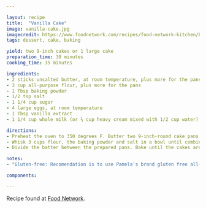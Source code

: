 ```yaml
---

layout: recipe
title:  "Vanilla Cake"
image: vanilla-cake.jpg
imagecredit: https://www.foodnetwork.com/recipes/food-network-kitchen/basic-vanilla-cake-recipe-2043654
tags: dessert, cake, baking

yield: two 9-inch cakes or 1 large cake
preparation_time: 30 minutes
cooking_time: 35 minutes

ingredients:
- 2 sticks unsalted butter, at room temperature, plus more for the pans
- 3 cup all-purpose flour, plus more for the pans
- 1 Tbsp baking powder
- 1/2 tsp salt
- 1 1/4 cup sugar
- 4 large eggs, at room temperature
- 1 Tbsp vanilla extract
- 1 1/4 cup whole milk (or ¾ cup heavy cream mixed with 1/2 cup water)

directions:
- Preheat the oven to 350 degrees F. Butter two 9-inch-round cake pans and line the bottoms with parchment paper; butter the parchment and dust the pans with flour, tapping out the excess.
- Whisk 3 cups flour, the baking powder and salt in a bowl until combined. Beat 2 sticks butter and the sugar in a large bowl with a mixer on medium-high speed until light and fluffy, about 3 minutes. Reduce the mixer speed to medium; beat in the eggs, one at a time, scraping down the bowl as needed. Beat in the vanilla. (The mixture may look separated at this point.) Beat in the flour mixture in 3 batches, alternating with the milk, beginning and ending with flour, until just smooth.
- Divide the batter between the prepared pans. Bake until the cakes are lightly golden on top and a toothpick inserted into the middle comes out clean, 30 to 35 minutes. Transfer to racks and let cool 10 minutes, then run a knife around the edge of the pans and turn the cakes out onto the racks to cool completely. Remove the parchment. Trim the tops of the cakes with a long serrated knife to make them level, if desired.

notes:
- "Gluten-free: Recomendation is to use Pamela's brand gluten free all-purpose flour mix and use 2 cups and 1 Tbsp. However, you can replace the all-purpose flour according to the instructions of the gluten-free flour packaging. If there are no substitution instructions, you can substitute the flour by weight (about 13.5 oz or 380 grams). Also beat the batter a bit longer to give it more structure, and bake a bit longer."

components:

---
```


Recipe found at [Food Network](https://www.foodnetwork.com/recipes/food-network-kitchen/basic-vanilla-cake-recipe-2043654).